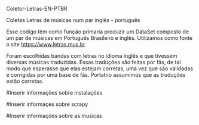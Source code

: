Coletor-Letras-EN-PTBR


Coletas Letras de músicas num par inglês - português

Esse codigo têm como função primaria produzir um DataSet composto de um par de músicas em Português Brasileiro e inglês. Utilizamos como fonte o site https://www.letras.mus.br

Foram escolhidas bandas com letras no idioma inglês e que tivessem diversas músicas traduzidas. Essas traduções são feitas por fãs, de tal modo que esperasse que elas estejam corretas, uma vez que são validadas e corrigidas por uma base de fãs. Portatno assumimos que as truduções estão corretas.

#Inserir informações sobre instalações

#Inserir informaçes sobre scrapy

#Inserir informações sobre as musicas
